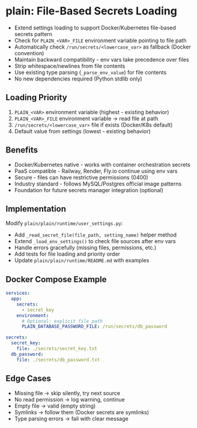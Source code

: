 # plain: File-Based Secrets Loading

- Extend settings loading to support Docker/Kubernetes file-based secrets pattern
- Check for `PLAIN_<VAR>_FILE` environment variable pointing to file path
- Automatically check `/run/secrets/<lowercase_var>` as fallback (Docker convention)
- Maintain backward compatibility - env vars take precedence over files
- Strip whitespace/newlines from file contents
- Use existing type parsing (`_parse_env_value`) for file contents
- No new dependencies required (Python stdlib only)

## Loading Priority

1. `PLAIN_<VAR>` environment variable (highest - existing behavior)
2. `PLAIN_<VAR>_FILE` environment variable → read file at path
3. `/run/secrets/<lowercase_var>` file if exists (Docker/K8s default)
4. Default value from settings (lowest - existing behavior)

## Benefits

- Docker/Kubernetes native - works with container orchestration secrets
- PaaS compatible - Railway, Render, Fly.io continue using env vars
- Secure - files can have restrictive permissions (0400)
- Industry standard - follows MySQL/Postgres official image patterns
- Foundation for future secrets manager integration (optional)

## Implementation

Modify `plain/plain/runtime/user_settings.py`:

- Add `_read_secret_file(file_path, setting_name)` helper method
- Extend `_load_env_settings()` to check file sources after env vars
- Handle errors gracefully (missing files, permissions, etc.)
- Add tests for file loading and priority order
- Update `plain/plain/runtime/README.md` with examples

## Docker Compose Example

```yaml
services:
  app:
    secrets:
      - secret_key
    environment:
      # Optional: explicit file path
      PLAIN_DATABASE_PASSWORD_FILE: /run/secrets/db_password

secrets:
  secret_key:
    file: ./secrets/secret_key.txt
  db_password:
    file: ./secrets/db_password.txt
```

## Edge Cases

- Missing file → skip silently, try next source
- No read permission → log warning, continue
- Empty file → valid (empty string)
- Symlinks → follow them (Docker secrets are symlinks)
- Type parsing errors → fail with clear message

